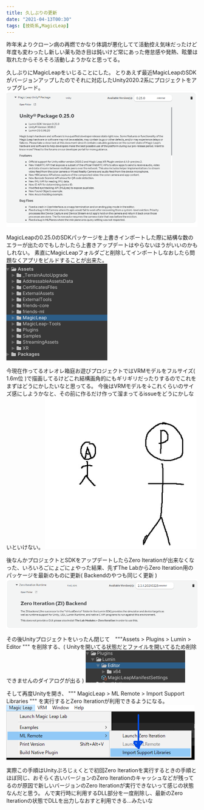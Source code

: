 ```yaml
---
title: 久しぶりの更新
date: "2021-04-13T00:30"
tags: [技術系,MagicLeap]
---
```


昨年末よりクローン病の再燃でかなり体調が悪化してて活動控え気味だったけど年度も変わったし新しい薬も効き目は鈍いけど常にあった倦怠感や発熱、眩暈は取れたからそろそろ活動しようかなと思ってる。

久しぶりにMagicLeapをいじることにした。
とりあえず最近MagicLeapのSDKがバージョンアップしたのでそれに対応したUnity2020.2系にプロジェクトをアップグレード。
![img](res/2021_04_13MagicLeap_0.png)

MagicLeapの0.25.0のSDKパッケージを上書きインポートした際に結構な数のエラーが出たのでもしかしたら上書きアップデートはやらないほうがいいのかもしれない。
素直にMagicLeapフォルダごと削除してインポートしなおしたら問題なくアプリをビルドすることが出来た。
![img](res/2021_04_13MagicLeap_2.png)


今現在作ってるオレオレ箱庭お遊びプロジェクトではVRMモデルをフルサイズ( 1.6m位 )で描画してるけどこれ結構画角的にもギリギリだったりするのでこれをまずはどうにかしたいなと思ってる。
今後はVRMモデルを↓これくらいのサイズ感にしようかなと、その前に作るだけ作って溜まってるissueをどうにかしないといけない。
![img](res/2021_04_13MagicLeap_1.jpg)


後なんかプロジェクトとSDKをアップデートしたらZero Iterationが出来なくなった、いろいろごにょごにょやった結果、先ずThe LabからZero Iteration用のパッケージを最新のものに更新( Backendのやつも同じく更新 )
![img](res/2021_04_13MagicLeap_5.png)

その後Unityプロジェクトをいったん閉じて　"""Assets > Plugins > Lumin > Editor """ を削除する、( Unityを開いてる状態だとファイルを開いてるため削除できませんのダイアログが出る )
![img](res/2021_04_13MagicLeap_3.png)

そして再度Unityを開き、 """ MagicLeap > ML Remote > Import Support Libraries """ を実行するとZero Iterationが利用できるようになる。
![img](res/2021_04_13MagicLeap_4.png)

実際この手順はUnityぷろじぇくとで初回Zero Iterationを実行するときの手順とほぼ同じ、おそらく古いバージョンのZero Iterationのキャッシュなどが残ってるのが原因で新しいバージョンのZero Iterationが実行できないって感じの状態なんだと思う。
んで実行時に利用するDLL部分を一度削除し、最新のZero Iterationの状態でDLLを出力しなおすと利用できる...みたいな






